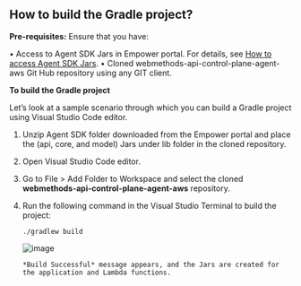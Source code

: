 
## How to build the Gradle project?

**Pre-requisites:** Ensure that you have:

•	Access to Agent SDK Jars in Empower portal. For details, see [How to access Agent SDK Jars](https://docs.webmethods.io/apicontrolplane/agent_sdk/chapter2wco#ta-implementing_agentsdk).
•	Cloned webmethods-api-control-plane-agent-aws Git Hub repository using any GIT client.


**To build the Gradle project**

Let’s look at a sample scenario through which you can build a Gradle project using Visual Studio Code editor.

1.	Unzip Agent SDK folder downloaded from the Empower portal and place the (api, core, and model) Jars under lib folder in the cloned repository.

2.	Open Visual Studio Code editor.

3.	Go to File > Add Folder to Workspace and select the cloned **webmethods-api-control-plane-agent-aws** repository.

4.	Run the following command in the Visual Studio Terminal to build the project:

	 ``` ./gradlew build ```

	 ![image](docs/gradle_build)

        *Build Successful* message appears, and the Jars are created for the application and Lambda functions.

